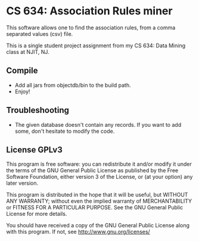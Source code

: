 # CS 634: Association Rules miner

This software allows one to find the association rules, from a comma separated values (csv) file.

This is a single student project assignment from my CS 634: Data Mining class at NJIT, NJ.

## Compile

- Add all jars from objectdb/bin to the build path.
- Enjoy!

## Troubleshooting

- The given database doesn't contain any records. If you want to add some, don't hesitate to modify the code.

## License GPLv3

This program is free software: you can redistribute it and/or modify
it under the terms of the GNU General Public License as published by
the Free Software Foundation, either version 3 of the License, or
(at your option) any later version.

This program is distributed in the hope that it will be useful,
but WITHOUT ANY WARRANTY; without even the implied warranty of
MERCHANTABILITY or FITNESS FOR A PARTICULAR PURPOSE.  See the
GNU General Public License for more details.

You should have received a copy of the GNU General Public License
along with this program.  If not, see http://www.gnu.org/licenses/
